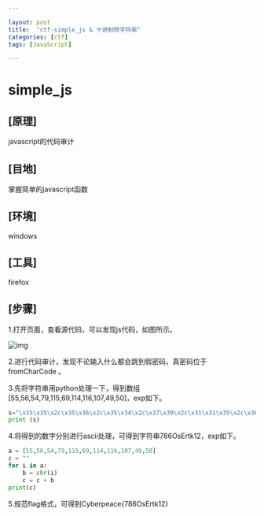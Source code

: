 ```yaml
---

layout: post
title:  "ctf-simple_js & 十进制转字符串"
categories: [ctf]
tags: [JavaScript]

---
```


# simple_js

## **[原理]**

javascript的代码审计

## **[目地]**

掌握简单的javascript函数

## **[环境]**

windows

## **[工具]**

firefox

## **[步骤]**

1.打开页面，查看源代码，可以发现js代码，如图所示。

![img](https://adworld.xctf.org.cn/media/task/writeup/cn/simple_js/1.png)

2.进行代码审计，发现不论输入什么都会跳到假密码，真密码位于 fromCharCode 。

3.先将字符串用python处理一下，得到数组[55,56,54,79,115,69,114,116,107,49,50]，exp如下。

```python
s="\x35\x35\x2c\x35\x36\x2c\x35\x34\x2c\x37\x39\x2c\x31\x31\x35\x2c\x36\x39\x2c\x31\x31\x34\x2c\x31\x31\x36\x2c\x31\x30\x37\x2c\x34\x39\x2c\x35\x30"
print (s)
```

4.将得到的数字分别进行ascii处理，可得到字符串786OsErtk12，exp如下。

```python
a = [55,56,54,79,115,69,114,116,107,49,50]
c = ""
for i in a:
    b = chr(i)
    c = c + b
print(c)
```

5.规范flag格式，可得到Cyberpeace{786OsErtk12}